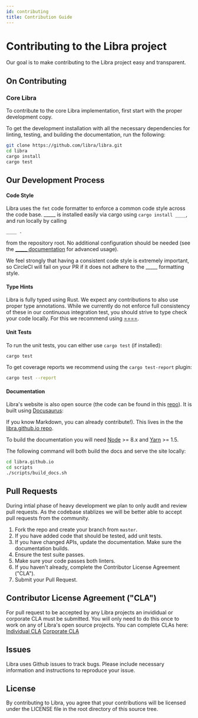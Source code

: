 ```yaml
---
id: contributing
title: Contribution Guide
---
```


# Contributing to the Libra project

Our goal is to make contributing to the Libra project easy and transparent.

## On Contributing


### Core Libra

To contribute to the core Libra implementation, first start with the proper development copy.

To get the development installation with all the necessary dependencies for linting, testing, and building the documentation, run the following:
```bash
git clone https://github.com/libra/libra.git
cd libra
cargo install
cargo test
```

## Our Development Process

#### Code Style

Libra uses the `fmt` code formatter to
enforce a common code style across the code base. _____ is installed easily via
cargo using `cargo install ____`, and run locally by calling
```bash
____ .
```
from the repository root. No additional configuration should be needed (see the
[_____ documentation](https://xxxx)
for advanced usage).

We feel strongly that having a consistent code style is extremely important, so
CircleCI will fail on your PR if it does not adhere to the _____ formatting style.


#### Type Hints

Libra is fully typed using Rust. We expect any contributions to also use proper type annotations. While we currently do not enforce full consistency of these in our continuous integration test, you should strive to type check your code locally. For this we recommend using [====](https://====.com).


#### Unit Tests

To run the unit tests, you can either use `cargo test` (if installed):
```bash
cargo test
```

To get coverage reports we recommend using the `cargo test-report` plugin:
```bash
cargo test --report
```


#### Documentation

Libra's website is also open source (the
code can be found in this [repo](https://github.com/libra/libra.github.io/)).
It is built using [Docusaurus](https://docusaurus.io/):

If you know Markdown, you can
   already contribute!). This lives in the the [libra.github.io repo](https://github.com/libra/libra.github.io).

To build the documentation you will need [Node](https://nodejs.org/en/) >= 8.x
and [Yarn](https://yarnpkg.com/en/) >= 1.5.

The following command will both build the docs and serve the site locally:
```bash
cd libra.github.io
cd scripts
./scripts/build_docs.sh
```

## Pull Requests
During intial phase of heavy development we plan to only audit and review pull requests. As the codebase stablizes we will be better able to accept pull requests from the community.

1. Fork the repo and create your branch from `master`.
2. If you have added code that should be tested, add unit tests.
3. If you have changed APIs, update the documentation. Make sure the
   documentation builds.
4. Ensure the test suite passes.
5. Make sure your code passes both linters.
6. If you haven't already, complete the Contributor License Agreement ("CLA").
7. Submit your Pull Request.


## Contributor License Agreement ("CLA")

For pull request to be accepted by any Libra projects an invididual or corporate CLA
must be submitted. You will only need to do this once to work on any of Libra's open source projects. You can complete CLAs here: [Individual CLA](https://github.com/libra/libra/blob/master/contributing/individual-cla.pdf) [Corporate CLA](https://github.com/libra/libra/blob/master/contributing/corporate-cla.pdf)


## Issues

Libra uses Github issues to track bugs. Please include necessary information and instructions to reproduce your issue.


## License

By contributing to Libra, you agree that your contributions will be licensed
under the LICENSE file in the root directory of this source tree.